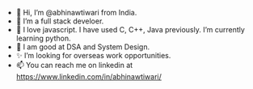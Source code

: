 - 👋 Hi, I’m @abhinawtiwari from India.
- 👀 I’m a full stack develoer.
- 🌱 I love javascript. I have used C, C++, Java previously. I’m currently learning python.
- 💞️ I am good at DSA and System Design. 
- ✨ I’m looking for overseas work opportunities.
- 📫 You can reach me on linkedin at https://www.linkedin.com/in/abhinawtiwari/

<!---
abhinawtiwari/abhinawtiwari is a ✨ special ✨ repository because its `README.md` (this file) appears on your GitHub profile.
You can click the Preview link to take a look at your changes.
--->
